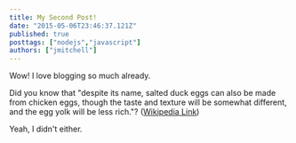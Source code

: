 ```yaml
---
title: My Second Post!
date: "2015-05-06T23:46:37.121Z"
published: true
posttags: ["nodejs","javascript"]
authors: ["jmitchell"]
---
```


Wow! I love blogging so much already.

Did you know that "despite its name, salted duck eggs can also be made from
chicken eggs, though the taste and texture will be somewhat different, and the
egg yolk will be less rich."?
([Wikipedia Link](https://en.wikipedia.org/wiki/Salted_duck_egg))

Yeah, I didn't either.
